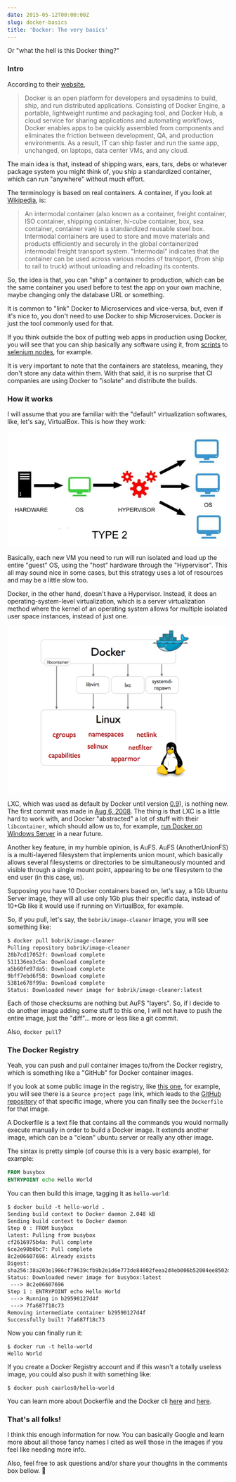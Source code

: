 ```yaml
---
date: 2015-05-12T00:00:00Z
slug: docker-basics
title: 'Docker: The very basics'
---
```


Or "what the hell is this Docker thing?"

### Intro

According to their [website](https://www.docker.com/),

> Docker is an open platform for developers and sysadmins to build, ship,
> and run distributed applications. Consisting of Docker Engine, a portable,
> lightweight runtime and packaging tool, and Docker Hub, a cloud service for
> sharing applications and automating workflows, Docker enables apps to be
> quickly assembled from components and eliminates the friction between
> development, QA, and production environments. As a result, IT can ship
> faster and run the same app, unchanged, on laptops, data center VMs, and
> any cloud.

The main idea is that, instead of shipping wars, ears, tars, debs or whatever
package system you might think of, you ship a standardized container, which
can run "anywhere" without much effort.

The terminology is based on real containers. A container, if you look at
[Wikipedia](http://en.wikipedia.org/wiki/Intermodal_container), is:

> An intermodal container (also known as a container, freight container, ISO
> container, shipping container, hi-cube container, box, sea container,
> container van) is a standardized reusable steel box. Intermodal containers
> are used to store and move materials and products efficiently and securely
> in the global containerized intermodal freight transport system. "Intermodal"
> indicates that the container can be used across various modes of transport,
> (from ship to rail to truck) without unloading and reloading its contents.

So, the idea is that, you can "ship" a container to production, which can be
the same container you used before to test the app on your own machine, maybe
changing only the database URL or something.

It is common to "link" Docker to Microservices and vice-versa, but, even if
it's nice to, you don't need to use Docker to ship Microservices. Docker is
just the tool commonly used for that.

If you think outside the box of putting web apps in production using Docker,
you will see that you can ship basically any software using it, from
[scripts](https://github.com/bobrik/docker-image-cleaner) to
[selenium nodes](https://github.com/SeleniumHQ/docker-selenium), for example.

It is very important to note that the containers are stateless, meaning,
they don't store any data within them. With that said, it is no surprise
that CI companies are using Docker to "isolate" and distribute the builds.

### How it works

I will assume that you are familiar with the "default" virtualization
softwares, like, let's say, VirtualBox. This is how they work:

!["How a Type-2 Hypervisor Works"](/public/images/type-2-hypervisor.jpg)

Basically, each new VM you need to run will run isolated and load up the
entire "guest" OS, using the "host" hardware through the "Hypervisor".
This all may sound nice in some cases, but this strategy uses a lot of
resources and may be a little slow too.

Docker, in the other hand, doesn't have a Hypervisor. Instead, it does an
operating-system-level virtualization, which is a server virtualization method
where the kernel of an operating system allows for multiple isolated user
space instances, instead of just one.

!["How Docker works"](/public/images/docker-execdriver-diagram.png)

LXC, which was used as default by Docker until version
[0.9](https://blog.docker.com/2014/03/docker-0-9-introducing-execution-drivers-and-libcontainer/)),
is nothing new. The first commit was made in
[Aug 6, 2008](https://github.com/lxc/lxc/commit/5e97c3fcce787a5bc0f8ceef43aa3e05195b480a).
The thing is that LXC is a little hard to work with, and Docker
"abstracted" a lot of stuff with their `libcontainer`, which should allow us
to, for example, [run Docker on Windows Server](http://www.pcworld.com/article/2834132/microsoft-to-bring-docker-to-windows-server.html)
in a near future.

Another key feature, in my humble opinion, is AuFS.
AuFS (AnotherUnionFS) is a multi-layered
filesystem that implements union mount, which basically allows several
filesystems or directories to be simultaneously mounted and visible through a
single mount point, appearing to be one filesystem to the end user (in this
case, us).

Supposing you have 10 Docker containers based on, let's say, a 1Gb Ubuntu
Server image, they will all use only 1Gb plus their specific data,
instead of 10+Gb like it would use if running on VirtualBox, for example.

So, if you pull, let's say, the `bobrik/image-cleaner` image, you will
see something like:

```console
$ docker pull bobrik/image-cleaner
Pulling repository bobrik/image-cleaner
28b7cd17052f: Download complete
511136ea3c5a: Download complete
a5b60fe97da5: Download complete
9bff7ebd6f58: Download complete
5381e678f99a: Download complete
Status: Downloaded newer image for bobrik/image-cleaner:latest
```

Each of those checksums are nothing but AuFS "layers". So, if I decide to
do another image adding some stuff to this one, I will not have to push the
entire image, just the "diff"... more or less like a git commit.

Also, `docker pull`?

### The Docker Registry

Yeah, you can push and pull container images to/from the Docker registry,
which is something like a "GitHub" for Docker container images.

If you look at some public image in the registry, like
[this one](https://registry.hub.docker.com/u/bobrik/image-cleaner/), for
example, you will see there is a `Source project page` link, which leads to
the [GitHub repository](https://github.com/bobrik/docker-image-cleaner)
of that specific image, where you can finally see the `Dockerfile` for that
image.

A Dockerfile is a text file that contains all the commands you would normally
execute manually in order to build a Docker image. It extends another image,
which can be a "clean" ubuntu server or really any other image.

The sintax is pretty simple (of course this is a very basic example),
for example:

```Dockerfile
FROM busybox
ENTRYPOINT echo Hello World
```

You can then build this image, tagging it as `hello-world`:

```console
$ docker build -t hello-world .
Sending build context to Docker daemon 2.048 kB
Sending build context to Docker daemon
Step 0 : FROM busybox
latest: Pulling from busybox
cf2616975b4a: Pull complete
6ce2e90b0bc7: Pull complete
8c2e06607696: Already exists
Digest: sha256:38a203e1986cf79639cfb9b2e1d6e773de84002feea2d4eb006b52004ee8502d
Status: Downloaded newer image for busybox:latest
 ---> 8c2e06607696
Step 1 : ENTRYPOINT echo Hello World
 ---> Running in b29590127d4f
 ---> 7fa687f18c73
Removing intermediate container b29590127d4f
Successfully built 7fa687f18c73
```

Now you can finally run it:

```console
$ docker run -t hello-world
Hello World
```

If you create a Docker Registry account and if this wasn't a totally useless
image, you could also push it with something like:

```
$ docker push caarlos0/hello-world
```

You can learn more about Dockerfile and the Docker cli
[here](https://docs.docker.com/engine/reference/builder/)
and [here](https://docs.docker.com/engine/reference/commandline/).

### That's all folks!

I think this enough information for now. You can basically Google and learn
more about all those fancy names I cited as well those in the images if you
feel like needing more info.

Also, feel free to ask questions and/or share your thoughts in the comments
box bellow. :beers:
